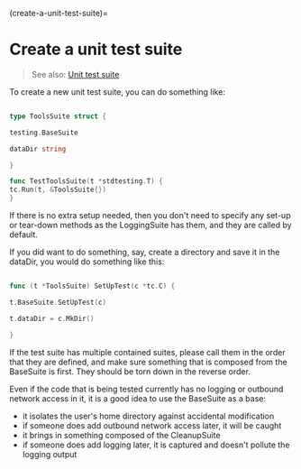 (create-a-unit-test-suite)=
# Create a unit test suite
> See also: [Unit test suite](/doc/dev/reference/testing/unit-testing/unit-test-suite.md)

To create a new unit test suite, you can do something like:

```go

type ToolsSuite struct {

testing.BaseSuite

dataDir string

}

func TestToolsSuite(t *stdtesting.T) {
tc.Run(t, &ToolsSuite{})
}

```

If there is no extra setup needed, then you don't need to specify any set-up or tear-down methods as the LoggingSuite
has them, and they are called by default.

If you did want to do something, say, create a directory and save it in the dataDir, you would do something like this:

```go

func (t *ToolsSuite) SetUpTest(c *tc.C) {

t.BaseSuite.SetUpTest(c)

t.dataDir = c.MkDir()

}

```

If the test suite has multiple contained suites, please call them in the order that they are defined, and make sure
something that is composed from the BaseSuite is first. They should be torn down in the reverse order.

Even if the code that is being tested currently has no logging or outbound network access in it, it is a good idea to
use the BaseSuite as a base:

* it isolates the user's home directory against accidental modification
* if someone does add outbound network access later, it will be caught
* it brings in something composed of the CleanupSuite
* if someone does add logging later, it is captured and doesn't pollute the logging output

